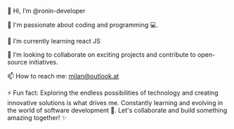 👋 Hi, I’m @ronin-developer

👀 I'm passionate about coding and programming 💻.

🌱 I’m currently learning react JS

💞️ I’m looking to collaborate on exciting projects and contribute to open-source initiatives.

📫 How to reach me: milan@outlook.at

⚡ Fun fact: Exploring the endless possibilities of technology and creating innovative solutions is what drives me. 
Constantly learning and evolving in the world of software development 🚀. Let's collaborate and build something amazing together! ✨

<!---
ronin-developer/ronin-developer is a ✨ special ✨ repository because its `README.md` (this file) appears on your GitHub profile.
You can click the Preview link to take a look at your changes.
--->
